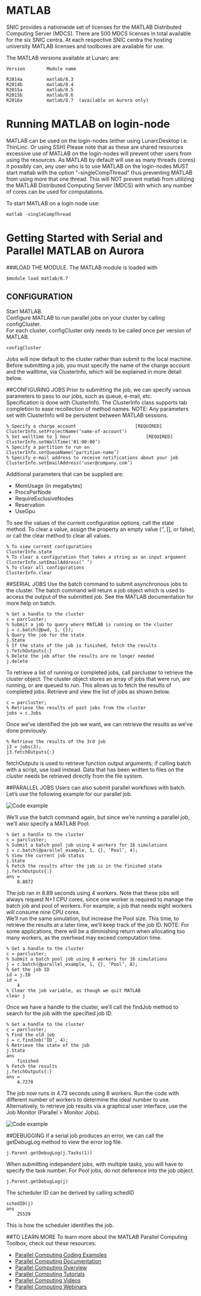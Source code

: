 # MATLAB 
SNIC provides a nationwide set of licenses for the MATLAB Distributed Computing Server (MDCS). There are 500 MDCS licenses in total available for the six SNIC centra. At each respective SNIC centra the hosting university MATLAB licenses and toolboxes are available for use. 
 
The MATLAB versions available at Lunarc are:

    Version        Module name
    
    R2014a         matlab/8.3
    R2014b         matlab/8.4
    R2015a         matlab/8.5
    R2015b         matlab/8.6
    R2016a         matlab/8.7  (available on Aurora only)
    

# Running MATLAB on login-node 
MATLAB can be used on the login-nodes (either using LunarcDesktop i.e. ThinLinc. Or using SSH) Please note that as these are shared resources excessive use of MATLAB on the login-nodes will prevent other users from using the resources. 
As MATLAB by default will use as many threads (cores) it possibly can, any user who is to use MATLAB on the login-nodes MUST start matlab with the option "-singleCompThread" thus preventing MATLAB from using more that one thread.
This will NOT prevent matlab from utilizing the MATLAB Distributed Computing Server (MDCS) with which any number of cores can be used for computations.

To start MATLAB on a login node use: 

    matlab -singleCompThread


<!--- At Lunarc the MATLAB installation R2014a (also known as 8.3) is the **only** version available for use with MDCS. If any of the newer versions are used, submission to the batch queue from within MATLAB is not possible .

Versions newer than R2014a can use PCT at Lunarc but ONLY within a single node and ONLY by writing a batch script where MATLAB is run with a MATLAB script. Note that MATLAB will be able to use the PCT on the cores of this single node using the "local" profile.

## Non-MDCS submissions

Using MATLAB with versions newer than R2014a requires the user to write a batch script and a MATLAB script. An example SBATCH-script to start MATLAB using the batch system follow below. 

    #!/bin/bash
    #
    # job time, change for what your job requires   
    #SBATCH -t 00:10:00
    #
    # project ID if needed
    #SBATCH -A <your-project-ID>
    #
    # job name
    #SBATCH -J MATLAB_job
    #
    # filenames stdout and stderr - customise, include %j
    #SBATCH -o process_%j.out
    #SBATCH -e process_%j.err
    # Can only use one node
    #SBATCH -N 1
    # Make sure that you are the only one using the node. If not used MATLAB will only see 1 core 
    #SBATCH --exclusive
    
    # write this script to stdout-file - useful for scripting errors
    cat $0

    # load the modules required for you program
    # customise for your program replacing X with desired version
    module load matlab/8.X

    # copy the input data and program to node local disk
    # customise for your input file(s) and program name
    cp -p input.dat program.m $SNIC_TMP

    # change to the execution directory
    cd $SNIC_TMP

    # run the program
    # customise for your program name and add arguments if required
    matlab < program.m

    # rescue the results to the submission directory
    # customise for your result file(s)
    cp -p result.dat $SLURM_SUBMIT_DIR
    
Keep in mind that you as the user must make sure that any data produced is saved explicitly within the script as they otherwise will be lost.


## Using PCT

In R2014a of MATLAB the queueing system is accessible from within MATLAB. To set up use of the system the user must first run 

    configCluster

This will prepare the users profile for use of the MATLAB MDCS. This ONLY needs to be done once per user and MATLAB version. 
Having prepared the profile the user then as a minimum need to give information on the name of the users project and requested walltime for the users programs to run.

    ClusterInfo.setProjectName('SNIC2016-X-Y')
    ClusterInfo.setWallTime('XX:YY:ZZ')
    
If a particular queue is requested (for instance to request nodes with larger memory footprint) this can be set as shown below:

    ClusterInfo.setQueueName('name-of-queue')
    
The ClusterInfo command have a number of parameters that can be set

    Arch
    ClusterHost
    Constraint
    DataParallelism
    DebugMessagesTurnedOn
    DiskSpace
    EmailAddress
    GpusPerNode
    MemUsage
    PrivateKeyFile
    PrivateKeyFileHasPassPhrase
    ProcsPerNode
    ProjectName
    QueueName
    RequireExclusiveNode
    Reservation
    SshPort
    UseGpu
    UserDefinedOptions
    UserNameOnCluster
    WallTime

Most of the parameters do not need to be set but can be needed in some instances depending on the type of problem investigated or resource needed e.g. if a GPU or larger memory is needed.

A short example of using the scheduler from within MATLAB is given below:

Given the function createMatrix.m

    function retval=createMatrix(x,y)
        parfor i=1:5
              retval(i)=mean(mean(randn(x,y)));
        end
    end    
    
Run the following in the matlab command window    
    
    c=parcluster                            # set up the connection to the queue
    j=batch(c,@createMatrix,1,{100,100})    # send the job using the batch function
    j.State                                 # check the state of the job
    j.fetchOutputs                          # get the results when finished
    ans{1}                                  # show the results
--->

# Getting Started with Serial and Parallel MATLAB on Aurora
###LOAD THE MODULE.
The MATLAB module is loaded with

    $module load matlab/8.7

## CONFIGURATION
Start MATLAB.  
Configure MATLAB to run parallel jobs on your cluster by calling configCluster.  
For each cluster, configCluster only needs to be called once per version of MATLAB.

    configCluster

Jobs will now default to the cluster rather than submit to the local machine.
Before submitting a job, you must specify the name of the charge account and the walltime, via ClusterInfo, which will be explained in more detail below.

##CONFIGURING JOBS
Prior to submitting the job, we can specify various parameters to pass to our jobs, such as queue, e-mail, etc.  
Specification is done with ClusterInfo.  The ClusterInfo class supports tab completion to ease recollection of method names.
NOTE:  Any parameters set with ClusterInfo will be persistent between MATLAB sessions.

    % Specify a charge account						[REQUIRED]
    ClusterInfo.setProjectName(‘name-of-account’)
    % Set walltime to 1 hour    						[REQUIRED]
    ClusterInfo.setWallTime(’01:00:00’)
    % Specify a partition to run on
    ClusterInfo.setQueueName(‘partition-name’)
    % Specify e-mail address to receive notifications about your job
    ClusterInfo.setEmailAddress(‘user@company.com’)

Additional parameters that can be supplied are:

* MemUsage (in megabytes)
* ProcsPerNode
* RequireExclusiveNodes
* Reservation
* UseGpu

To see the values of the current configuration options, call the state method.  To clear a value, assign the property an empty value (‘’, [], or false), or call the clear method to clear all values.

    % To view current configurations
    ClusterInfo.state
    % To clear a configuration that takes a string as an input argument
    ClusterInfo.setEmailAddress(‘ ’)
    % To clear all configurations
    ClusterInfo.clear

##SERIAL JOBS
Use the batch command to submit asynchronous jobs to the cluster.  The batch command will return a job object which is used to access the output of the submitted job.  See the MATLAB documentation for more help on batch.

	% Get a handle to the cluster
    c = parcluster;
    % Submit a job to query where MATLAB is running on the cluster
    j = c.batch(@pwd, 1, {});
    % Query the job for the state
    j.State
    % If the state of the job is finished, fetch the results
    j.fetchOutputs{:}
    % Delete the job after the results are no longer needed
    j.delete

To retrieve a list of running or completed jobs, call parcluster to retrieve the cluster object.  The cluster object stores an array of jobs that were run, are running, or are queued to run.  This allows us to fetch the results of completed jobs.  Retrieve and view the list of jobs as shown below.

    c = parcluster;
    % Retrieve the results of past jobs from the cluster
    jobs = c.Jobs

Once we’ve identified the job we want, we can retrieve the results as we’ve done previously. 

    % Retrieve the results of the 3rd job
    j3 = jobs(3);
    j3.fetchOutputs{:}

fetchOutputs is used to retrieve function output arguments; if calling batch with a script, use load instead.   Data that has been written to files on the cluster needs be retrieved directly from the file system.

##PARALLEL JOBS
Users can also submit parallel workflows with batch.  Let’s use the following example for our parallel job.

![Code example](images/Code_example.png "Start window")    

We’ll use the batch command again, but since we’re running a parallel job, we’ll also specify a MATLAB Pool.     

    % Get a handle to the cluster
    c = parcluster;
    % Submit a batch pool job using 4 workers for 16 simulations
    j = c.batch(@parallel_example, 1, {}, ‘Pool’, 4);
    % View the current job status
    j.State
    % Fetch the results after the job is in the finished state
    j.fetchOutputs{:}
    ans = 
	    8.8872

The job ran in 8.89 seconds using 4 workers.  Note that these jobs will always request N+1 CPU cores, since one worker is required to manage the batch job and pool of workers.   For example, a job that needs eight workers will consume nine CPU cores.  	
We’ll run the same simulation, but increase the Pool size.  This time, to retrieve the results at a later time, we’ll keep track of the job ID.
NOTE: For some applications, there will be a diminishing return when allocating too many workers, as the overhead may exceed computation time.    

	% Get a handle to the cluster
    c = parcluster;
    % Submit a batch pool job using 8 workers for 16 simulations
    j = c.batch(@parallel_example, 1, {}, ‘Pool’, 8);
    % Get the job ID
    id = j.ID
    id =
	    4
    % Clear the job variable, as though we quit MATLAB
    clear j

Once we have a handle to the cluster, we’ll call the findJob method to search for the job with the specified job ID.   

	% Get a handle to the cluster
    c = parcluster;
    % Find the old job
    j = c.findJob(‘ID’, 4);
    % Retrieve the state of the job
    j.State
    ans
        finished
    % Fetch the results
    j.fetchOutputs{:}
    ans = 
        4.7270

The job now runs in 4.73 seconds using 8 workers.  Run the code with different number of workers to determine the ideal number to use.
Alternatively, to retrieve job results via a graphical user interface, use the Job Monitor (Parallel > Monitor Jobs).

![Code example](images/Parallel_interface.png "Start window") 

##DEBUGGING
If a serial job produces an error, we can call the getDebugLog method to view the error log file.

	j.Parent.getDebugLog(j.Tasks(1))

When submitting independent jobs, with multiple tasks, you will have to specify the task number.  For Pool jobs, do not deference into the job object.

    j.Parent.getDebugLog(j)

The scheduler ID can be derived by calling schedID

	schedID(j)
    ans
        25539

This is how the scheduler identifies the job.

##TO LEARN MORE
To learn more about the MATLAB Parallel Computing Toolbox, check out these resources:

*	[Parallel Computing Coding Examples](http://www.mathworks.com/products/parallel-computing/code-examples.html)
*	[Parallel Computing Documentation](http://www.mathworks.com/help/distcomp/index.html)
*	[Parallel Computing Overview](http://www.mathworks.com/products/parallel-computing/index.html)
*	[Parallel Computing Tutorials](http://www.mathworks.com/products/parallel-computing/tutorials.html)
*	[Parallel Computing Videos](http://www.mathworks.com/products/parallel-computing/videos.html)
*	[Parallel Computing Webinars](http://www.mathworks.com/products/parallel-computing/webinars.html)



